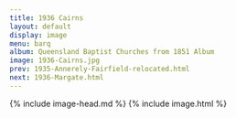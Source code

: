 ```yaml
---
title: 1936 Cairns
layout: default
display: image
menu: barq
album: Queensland Baptist Churches from 1851 Album
image: 1936-Cairns.jpg
prev: 1935-Annerely-Fairfield-relocated.html
next: 1936-Margate.html
---
```

{% include image-head.md %}
{% include image.html %}